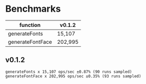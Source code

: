
# Benchmarks

function | v0.1.2
---|---
generateFonts | 15,107
generateFontFace | 202,995

## v0.1.2
```
generateFonts x 15,107 ops/sec ±0.87% (90 runs sampled)
generateFontFace x 202,995 ops/sec ±0.35% (93 runs sampled)
```
